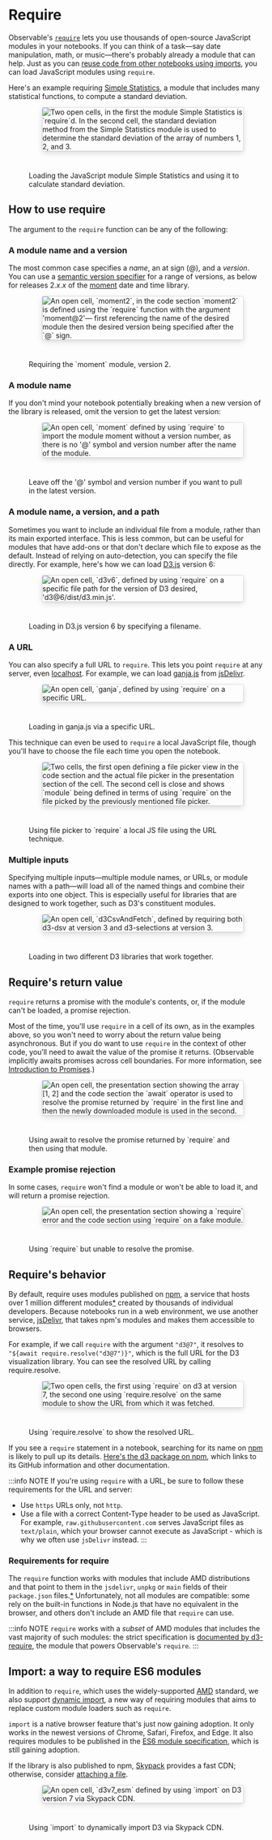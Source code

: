 # Require

Observable's [`require`](https://github.com/observablehq/stdlib/blob/master/README.md#require) lets you use thousands of open-source JavaScript modules in your notebooks. If you can think of a task—say date manipulation, math, or music—there's probably already a module that can help. Just as you can [reuse code from other notebooks using imports](https://observablehq.com/@observablehq/introduction-to-imports), you can load JavaScript modules using `require`.

Here's an example requiring [Simple Statistics](https://www.npmjs.com/package/simple-statistics), a module that includes many statistical functions, to compute a standard deviation.

<figure>
  <img
    style="border-radius:2px;box-shadow:0 4px 12px rgba(0,0,0,0.15), 0 0 0 1px rgba(0, 0, 0, 0.1);margin-left:27px;margin-bottom:40px;max-width: ${width}"
    src="/cells/cell-modes/js/js-require/simpStats.png" alt="Two open cells, in the first the module Simple Statistics is `require`d. In the second cell, the standard deviation method from the Simple Statistics module is used to determine the standard deviation of the array of numbers 1, 2, and 3."
  />
  <figcaption>Loading the JavaScript module Simple Statistics and using it to calculate standard deviation.</figcaption>
</figure>

## How to use require

The argument to the `require` function can be any of the following:

### A module name and a version

The most common case specifies a _name_, an at sign (@), and a _version_. You can use a [semantic version specifier](https://semver.npmjs.com/) for a range of versions, as below for releases 2.*x*.*x* of the [moment](https://momentjs.com/) date and time library.

<figure>
  <img
    style="border-radius:2px;box-shadow:0 4px 12px rgba(0,0,0,0.15), 0 0 0 1px rgba(0, 0, 0, 0.1);margin-left:27px;margin-bottom:40px;max-width: ${width}"
    src="/cells/cell-modes/js/js-require/requireVersion.png" alt="An open cell, `moment2`, in the code section `moment2` is defined using the `require` function with the argument 'moment@2'— first referencing the name of the desired module then the desired version being specified after the `@` sign."
  />
  <figcaption>Requiring the `moment` module, version 2.</figcaption>
</figure>

### A module name

If you don't mind your notebook potentially breaking when a new version of the library is released, omit the version to get the latest version:

<figure>
  <img
    style="border-radius:2px;box-shadow:0 4px 12px rgba(0,0,0,0.15), 0 0 0 1px rgba(0, 0, 0, 0.1);margin-left:27px;margin-bottom:40px;max-width: ${width}"
    src="/cells/cell-modes/js/js-require/momentNoVersion.png" alt="An open cell, `moment` defined by using `require` to import the module moment without a version number, as there is no '@' symbol and version number after the name of the module."
  />
  <figcaption>Leave off the '@' symbol and version number if you want to pull in the latest version.</figcaption>
</figure>

### A module name, a version, and a path

Sometimes you want to include an individual file from a module, rather than its main exported interface. This is less common, but can be useful for modules that have add-ons or that don't declare which file to expose as the default. Instead of relying on auto-detection, you can specify the file directly. For example, here's how we can load [D3.js](https://d3js.org) version 6:

<figure>
  <img
    style="border-radius:2px;box-shadow:0 4px 12px rgba(0,0,0,0.15), 0 0 0 1px rgba(0, 0, 0, 0.1);margin-left:27px;margin-bottom:40px;max-width: ${width}"
    src="/cells/cell-modes/js/js-require/versionPath.png" alt="An open cell, `d3v6`, defined by using `require` on a specific file path for the version of D3 desired, 'd3@6/dist/d3.min.js'."
  />
  <figcaption>Loading in D3.js version 6 by specifying a filename.</figcaption>
</figure>

### A URL

You can also specify a full URL to `require`. This lets you point `require` at any server, even [localhost](https://en.wikipedia.org/wiki/Localhost). For example, we can load [ganja.js](https://github.com/enkimute/ganja.js) from [jsDelivr](https://www.jsdelivr.com/).

<figure>
  <img
    style="border-radius:2px;box-shadow:0 4px 12px rgba(0,0,0,0.15), 0 0 0 1px rgba(0, 0, 0, 0.1);margin-left:27px;margin-bottom:40px;max-width: ${width}"
    src="/cells/cell-modes/js/js-require/ganjaJs.png" alt="An open cell, `ganja`, defined by using `require` on a specific URL."
  />
  <figcaption>Loading in ganja.js via a specific URL.</figcaption>
</figure>

This technique can even be used to `require` a local JavaScript file, though you'll have to choose the file each time you open the notebook.

<figure>
  <img
    style="border-radius:2px;box-shadow:0 4px 12px rgba(0,0,0,0.15), 0 0 0 1px rgba(0, 0, 0, 0.1);margin-left:27px;margin-bottom:40px;max-width: ${width}"
    src="/cells/cell-modes/js/js-require/chooseFileJs.png" alt="Two cells, the first open defining a file picker view in the code section and the actual file picker in the presentation section of the cell. The second cell is close and shows `module` being defined in terms of using `require` on the file picked by the previously mentioned file picker."
  />
  <figcaption>Using file picker to `require` a local JS file using the URL technique.</figcaption>
</figure>

### Multiple inputs

Specifying multiple inputs—multiple module names, or URLs, or module names with a path—will load all of the named things and combine their exports into one object. This is especially useful for libraries that are designed to work together, such as D3's constituent modules.

<figure>
  <img
    style="border-radius:2px;box-shadow:0 4px 12px rgba(0,0,0,0.15), 0 0 0 1px rgba(0, 0, 0, 0.1);margin-left:27px;margin-bottom:40px;max-width: ${width}"
    src="/cells/cell-modes/js/js-require/multiRequire.png" alt="An open cell, `d3CsvAndFetch`, defined by requiring both d3-dsv at version 3 and d3-selections at version 3."
  />
  <figcaption>Loading in two different D3 libraries that work together.</figcaption>
</figure>

## Require's return value

`require` returns a promise with the module's contents, or, if the module can't be loaded, a promise rejection.

Most of the time, you'll use `require` in a cell of its own, as in the examples above, so you won't need to worry about the return value being asynchronous. But if you do want to use `require` in the context of other code, you’ll need to await the value of the promise it returns. (Observable implicitly awaits promises across cell boundaries. For more information, see [Introduction to Promises](https://observablehq.com/@observablehq/introduction-to-promises?collection=@observablehq/javascript-in-observable).)

<figure>
  <img
    style="border-radius:2px;box-shadow:0 4px 12px rgba(0,0,0,0.15), 0 0 0 1px rgba(0, 0, 0, 0.1);margin-left:27px;margin-bottom:40px;max-width: ${width}"
    src="/cells/cell-modes/js/js-require/returnRequire.png" alt="An open cell, the presentation section showing the array [1, 2] and the code section the `await` operator is used to resolve the promise returned by `require` in the first line and then the newly downloaded module is used in the second."
  />
  <figcaption>Using await to resolve the promise returned by `require` and then using that module.</figcaption>
</figure>

### Example promise rejection

In some cases, `require` won't find a module or won't be able to load it, and will return a promise rejection.

<figure>
  <img
    style="border-radius:2px;box-shadow:0 4px 12px rgba(0,0,0,0.15), 0 0 0 1px rgba(0, 0, 0, 0.1);margin-left:27px;margin-bottom:40px;max-width: ${width}"
    src="/cells/cell-modes/js/js-require/requireFail.png" alt="An open cell, the presentation section showing a `require` error and the code section using `require` on a fake module."
  />
  <figcaption>Using `require` but unable to resolve the promise.</figcaption>
</figure>

## Require's behavior

By default, require uses modules published on [npm](https://www.npmjs.com/), a service that hosts over 1&nbsp;million different modules<a href='http://www.modulecounts.com/'>*</a> created by thousands of individual developers. Because notebooks run in a web environment, we use another service, [jsDelivr](https://www.jsdelivr.com/), that takes npm's modules and makes them accessible to browsers.

For example, if we call `require` with the argument `"d3@7"`, it resolves to `"${await require.resolve("d3@7")}"`, which is the full URL for the D3 visualization library. You can see the resolved URL by calling require.resolve.

<figure>
  <img
    style="border-radius:2px;box-shadow:0 4px 12px rgba(0,0,0,0.15), 0 0 0 1px rgba(0, 0, 0, 0.1);margin-left:27px;margin-bottom:40px;max-width: ${width}"
    src="/cells/cell-modes/js/js-require/resolveRequire.png" alt="Two open cells, the first using `require` on d3 at version 7, the second one using `require.resolve` on the same module to show the URL from which it was fetched."
  />
  <figcaption>Using `require.resolve` to show the resolved URL.</figcaption>
</figure>

If you see a `require` statement in a notebook, searching for its name on [npm](https://www.npmjs.com/) is likely to pull up its details. [Here's the d3 package on npm](https://www.npmjs.com/package/d3), which links to its GitHub information and other documentation.

:::info NOTE
If you're using `require` with a URL, be sure to follow these requirements for the URL and server:
  - Use `https` URLs only, not `http`.
  - Use a file with a correct Content-Type header to be used as JavaScript. For example, `raw.githubusercontent.com` serves JavaScript files as `text/plain`, which your browser cannot execute as JavaScript - which is why we often use `jsDelivr` instead.
:::

### Requirements for require

The `require` function works with modules that include AMD distributions and that point to them in the `jsdelivr`, `unpkg` or `main` fields of their `package.json` files.<a href='#amdNotes'>*</a> Unfortunately, not all modules are compatible: some rely on the built-in functions in Node.js that have no equivalent in the browser, and others don't include an AMD file that `require` can use.

:::info NOTE
`require` works with a _subset_ of AMD modules that includes the vast majority of such modules: the strict specification is [documented by d3-require](https://github.com/d3/d3-require#d3-require), the module that powers Observable's `require`.
:::

## Import: a way to require ES6 modules

In addition to `require`, which uses the widely-supported [AMD](https://github.com/amdjs/amdjs-api/blob/master/AMD.md) standard, we also support [dynamic import](https://developers.google.com/web/updates/2017/11/dynamic-import), a new way of requiring modules that aims to replace custom module loaders such as `require`.

`import` is a native browser feature that's just now gaining adoption. It only works in the newest versions of Chrome, Safari, Firefox, and Edge. It also requires modules to be published in the [ES6 module specification](http://exploringjs.com/es6/ch_modules.html), which is still gaining adoption.

If the library is also published to npm, [Skypack](https://www.skypack.dev) provides a fast CDN; otherwise, consider [attaching a file](https://observablehq.com/@observablehq/file-attachments).

<figure>
  <img
    style="border-radius:2px;box-shadow:0 4px 12px rgba(0,0,0,0.15), 0 0 0 1px rgba(0, 0, 0, 0.1);margin-left:27px;margin-bottom:40px;max-width: ${width}"
    src="/cells/cell-modes/js/js-require/importRequire.png" alt="An open cell, `d3v7_esm` defined by using `import` on D3 version 7 via Skypack CDN."
  />
  <figcaption>Using `import` to dynamically import D3 via Skypack CDN.</figcaption>
</figure>
